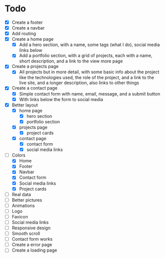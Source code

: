 # Todo
- [x] Create a footer
- [x] Create a navbar
- [x] Add routing
- [x] Create a home page
    - [x] Add a hero section, with a name, some tags (what I do), social media links below
    - [x] Add a portfolio section, with a grid of projects, each with a name, short description, and a link to the view more page
- [x] Create a projects page
    - [x] All projects but in more detail, with some basic info about the project like the technologies used, the role of the project, and a link to the live site, and a longer description, also links to other things
- [x] Create a contact page
    - [x] Simple contact form with name, email, message, and a submit button
    - [x] With links below the form to social media
- [x] Better layout
    - [x] home page
        - [x] hero section
        - [x] portfolio section
    - [x] projects page
        - [x] project cards
    - [x] contact page
        - [x] contact form
        - [x] social media links
- [ ] Colors
    - [x] Home
    - [x] Footer
    - [x] Navbar
    - [x] Contact form
    - [x] Social media links
    - [x] Project cards
- [ ] Real data
- [ ] Better pictures
- [ ] Animations
- [ ] Logo
- [ ] Favicon
- [ ] Social media links
- [ ] Responsive design
- [ ] Smooth scroll
- [ ] Contact form works 
- [ ] Create a error page
- [ ] Create a loading page